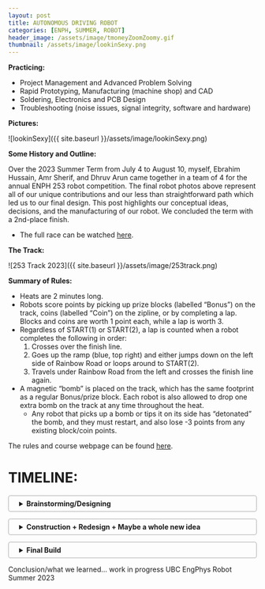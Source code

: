 ```yaml
---
layout: post
title: AUTONOMOUS DRIVING ROBOT
categories: [ENPH, SUMMER, ROBOT]
header_image: /assets/image/tmoneyZoomZoomy.gif
thumbnail: /assets/image/lookinSexy.png
---
```

<style>
    /* Other styles remain unchanged */

    /* Adjust the top margin of the posts container to push it down */
    .posts {
        margin-top: 35px; /* Add more space at the top of the posts container */
        width: 100%; /* Full width of the parent container */
        position: relative;
        z-index: 3; /* Above the background section but below the navigation and header */
    }

    /* Rest of your styles */
</style>

<!--ROBOTS WERE MADE... -->

<!--more-->

**Practicing:**

- Project Management and Advanced Problem Solving
- Rapid Prototyping, Manufacturing (machine shop) and CAD
- Soldering, Electronics and PCB Design
- Troubleshooting (noise issues, signal integrity, software and hardware)

**Pictures:**

![lookinSexy]({{ site.baseurl }}/assets/image/lookinSexy.png)

**Some History and Outline:**

Over the 2023 Summer Term from July 4 to August 10, myself, Ebrahim Hussain, Amr Sherif, and Dhruv Arun came together in a team of 4 for the annual ENPH 253 robot competition. The final robot photos above represent all of our unique contributions and our less than straightforward path which led us to our final design. This post highlights our conceptual ideas, decisions, and the manufacturing of our robot. We concluded the term with a 2nd-place finish.

- The full race can be watched [here](https://www.youtube.com/live/gXMnazr8vEo?si=DzM_r1Ch8ZJGJhDZ).

**The Track:**

![253 Track 2023]({{ site.baseurl }}/assets/image/253track.png)

**Summary of Rules:**

- Heats are 2 minutes long.
- Robots score points by picking up prize blocks (labelled “Bonus”) on the track, coins (labelled “Coin”) on the zipline, or by completing a lap. Blocks and coins are worth 1 point each, while a lap is worth 3.
- Regardless of START(1) or START(2), a lap is counted when a robot completes the following in order:
  1. Crosses over the finish line.
  2. Goes up the ramp (blue, top right) and either jumps down on the left side of Rainbow Road or loops around to START(2).
  3. Travels under Rainbow Road from the left and crosses the finish line again.
- A magnetic “bomb” is placed on the track, which has the same footprint as a regular Bonus/prize block. Each robot is also allowed to drop one extra bomb on the track at any time throughout the heat.
  - Any robot that picks up a bomb or tips it on its side has “detonated” the bomb, and they must restart, and also lose -3 points from any existing block/coin points.

The rules and course webpage can be found [here](https://docs.google.com/document/d/e/2PACX-1vS4bQXNVCvEt-UMX50Rsar0Wds5AqRDQToN8ABxkS7ocnluPU8JlCNRYIkiXptbHYsrAI_WKzwC9IwO/pub).

<!--
**Late Night CAD Session**:

![Probably an Industry Standard]({{ site.baseurl }}/assets/image/lateNight.png)
-->

<style>
details {
    border: 1px solid #aaa;
    border-radius: 4px;
    padding: .5em .5em .5em 1.5em;
    margin-bottom: 1em;
}
summary {
    font-weight: bold;
    cursor: pointer;
}
details[open] {
    padding: .5em;
}
details[open] summary {
    border-bottom: 1px solid #aaa;
    margin-bottom: .5em;
}

  .centered-image {
    text-align: center; /* Center the content (image) inside the div */
    margin: 0 auto;     /* Ensures the div itself is centered if it has a width less than its container */
}

.centered-image img {
    width: 120%;   /* Increase the image size by 20% */
    margin: 0 auto; /* Ensures the image is centered */
    display: block; /* Makes the image a block element to accept the margin */
}

</style>

# TIMELINE:

<details>
  <summary>Brainstorming/Designing</summary>

  <strong>Brainstorming:</strong>
  <p>Teams were allowed to do almost anything they wanted, including jumping off the ramps, using the zipline, or traveling over the rocks to gain a shortcut to the finish line. However, before talking to each other as a team, we all decided that we would follow tape and dedicate our focus on trying to pick up blocks/avoid them passively.</p>
  
<div class="centered-image">
  <img src="{{ site.baseurl }}/assets/image/steering253.png" alt="Ack vs Diff Steering">
</div>  

  <strong>Firstly, we needed to choose our steering system.</strong>
  <p>This is important as it will determine where many elements of the robot will go, such as motors, electronics, and our pickup mechanism. The two types of steering we considered were either Ackermann or Differential. Ackermann is familiar to us as we see it in cars, where the back wheels stay at a certain speed and the front wheels can turn. Whereas in differential steering, the back wheels turn at different speeds to turn (i.e., if the left wheel is spinning slower than the right, the robot will turn left).</p>

  <p>However, from our understanding and research, Ackermann steering, provided the right geometry and tuning can be much faster than differential steering. With this in mind, we chose differential, while every other team chose Ackermann. This fact definitely made us think about our choice, but those thoughts did not last for long, as we were certain our choice took into consideration that this whole competition was something new to us and we wanted a steering mechanism that we could easily deploy and redeploy. Another observation that pushed us towards this steering mechanism was that the course has some very sharp turns, which in differential steering are easier to control, in just software, rather than in Ackermann steering where you would need to consider the whole chassis layout in order to accomplish those turns.</p>

  <p>So initially with our constraints, we wanted to design a robot that looked something like this:</p>
  
<div class="centered-image">
  <img src="{{ site.baseurl }}/assets/image/initialpresentation253.png" alt="Initial CAD pic 1">
</div> 

  <p>Where we drive around the track, the wings would fold inwards to collect a block and outward to avoid bombs like below:</p>
  
<div class="centered-image">
  <img src="{{ site.baseurl }}/assets/image/initialpresentation2532.png" alt="Initial CAD pic 2">
  <img src="{{ site.baseurl }}/assets/image/initialpresentation2533.png" alt="Initial CAD pic 3">
  <img src="{{ site.baseurl }}/assets/image/initialpresentation2534.png" alt="Initial CAD pic 4">
</div> 

</details>

<details>
  <summary>Construction + Redesign + Maybe a whole new idea</summary>
  
  # Electronics:

To start we built a simple line follower, something we could adjust later on. Ebi owned build the motor drivers, tape sensors and microcontroller boards. 

## 1. H-Bridge Motor Drivers:

The H-Bridge is a relatively simple circuit used to control the **polarity** of the voltage across a load, in our case, a motor. Alongside having control over the speed by PWM, the H-bridge gives us control over the motor’s rotation direction. This is especially important in differential-steering, where in some cases one wheel must spin backward and the other forward to complete a sharp turn. Here is a simple **dual H-bridge** schematic of the motor boards on the robot.

<div class="centered-image">
  <img src="{{ site.baseurl }}/assets/image/dual-hbridge.png" alt="dual-hbridge.png1">
</div> 

Attached is a step through guide made by Ebi: ![[H-Bridge Step-Through.pdf]]

This resulted in: 

<div class="centered-image">
  <img src="{{ site.baseurl }}/assets/image/H-bridge layout.jpeg" alt="H-bridge layout.jpeg">
  <img src="{{ site.baseurl }}/assets/image/H-bridge final.png" alt="H-bridge final.png">
  <img src="{{ site.baseurl }}/assets/image/initialpresentation2534.png" alt="Initial CAD pic 4">
</div>

## 2. Control Boards and Tape Following Sensors:
Here’s the unpopulated Blue-Pill/microcontroller board, and the tape sensor board:

<div class="centered-image">
  <img src="{{ site.baseurl }}/assets/image/sc1.png" alt="Screenshot 2024-01-22 at 3.50.09 PM.png">
</div>

BP Board PCB Layout:

<div class="centered-image">
  <img src="{{ site.baseurl }}/assets/image/sc2.png" alt="Screenshot 2024-01-22 at 3.51.03 PM.png">
</div>

This is somewhat overkill and wasn’t really required in the end, but I designed this board pretty early on before any other sensor / peripheral decisions were made. So it just made sense to be safe and provide the possibility to house two microcontrollers. It has:

-  x3 SONAR ports

- x4 I2C ports (two of them tied together ___if___ the microcontrollers need to talk to each other)

- x6 AIO available for tape sensors,

- x3 servo ports

- a UART port for serial monitor, power selection

- 2 2-wide PWM ports for two H-Bridges

- voltage level selectors for I2C, Sonar, and Tape Sensors

and leaves the remainder of the pins free for switches, LEDS, hall-sensors, and anything else.

For the tape-sensor board, Dhruv made the schematic and Ebi made the PCB layout and soldered it together. It uses surface-mount resistors which was needed since the tape sensors sit very low to the ground. Here’s a video of it on a servo mount which I made:

<div class="centered-image">
  <img src="{{ site.baseurl }}/assets/image/servermount.gif" alt="servermount.gif">
</div>

## 3. PID Algorithm:

The PID is probably the simplest part of code of the entire robot, but I wanted to share how I thought about converting tape-sensor data to an error function.

Instead of computing each sensor value and referencing a lookup table, I decided to treat each sensor value as a **force** on a seesaw. Then, simply let the displacement be the net torque on it! Of course, if the robot is completely off the line, then just reference the magnitude of the previous displacement to know whether you are too left, or too right.

That’s basically what I’m doing here — writing it in code is much simpler than doing it mathematically though. The key part is the (∑S[n]N[n]∑S[n]∑S[n]∑S[n]N[n] - fix latex)​﻿ which is simply the average. N is the location of each sensor and S is the associated sensor values.

<div class="centered-image">
  <img src="{{ site.baseurl }}/assets/image/sc3.png" alt="Screenshot 2024-01-22 at 4.03.32 PM.png">
</div>

You can find the [Desmos here](https://www.desmos.com/calculator/4zlgnq8wji), and play around with the ϕϕ﻿, which is the displacement of the sensor array off the line. The purple line represents the error function value, and the dots are the sensor locations

<div class="centered-image">
  <img src="{{ site.baseurl }}/assets/image/PIDs23.gif" alt="PIDs23.gif">
</div>

One interesting way of doing it like this is it becomes convenient to introduce nonlinearities into the transfer function through the R[n] array. Ebi and I played around with this a little and found that a non-linear transfer function for differential steering can often result in smoother and more responsive driving than a linear one.

This makes intuitive sense for tape-following, because you don’t really care about minor deviations off the line, but once your tape sensors are close to leaving the line entirely, you now have a higher error to correct yourself quickly, or to take a sharp turn.

The final “non-traditional” part Ebi and I implemented was **filtering** the derivative of our error function, so that the PID equation is out = Kpe(t)+Ki∫e(t)+Kdlowpass(ddte(t))out=Kp​e(t)+Ki​∫e(t)+Kd​lowpass(dtd​e(t))﻿. To understand why, consider the following error function e(t), in red:

<div class="centered-image">
  <img src="{{ site.baseurl }}/assets/sc4.png" alt="Screenshot 2024-01-22 at 4.05.56 PM.png">
</div>

This error function simply means the robot’s displacement off the line has changed. It looks like a step rather than a smooth change because these signals are being processed inside the microcontroller, in thee **discrete* time domain.

If we then compute the almost-discrete-derivative as error - prevErrorerror﻿, we’d get an impulse, as shown in blue. This isn’t that useful because it means the derivative term in the PID equation only lasts for one loop iteration, which is on the order of μμ﻿s — that’s not nearly enough time for it to do much useful work. A solution to this is to **low-pass filter (LPF)** the differentiated error signal, shown in green. In an electrical context, this green signal represents the discharging of a capacitor, but instead we’re doing it in software using a first-order IIR filter:

<div class="centered-image">
  <img src="{{ site.baseurl }}/assets/sc5.png" alt="Screenshot 2024-01-22 at 4.07.27 PM.png">
</div>

Of course there are other ways to do this, and I guess you could choose any decaying function (maybe an average?). All that I’m trying to do is keep the effect of the derivative for longer, so that the KdKd​﻿ term comes into play.

The motivation to try something like this is somewhat arbitrary, but we gave it a shot and it had a **significant positive impact on the smoothness of the robot’s tape following at high speeds**.

## Final run:

With all the basics sorted, we put the motors, H-bridges, microcontrollers, tape-sensors, and PID code together for the first prototype. Here you can see one of the populated BP boards as well.

I’m really proud of the pace we were able to do this at, since we were the first team to get on the track and tape follow in the first week of the course.

<div class="centered-image">
  <img src="{{ site.baseurl }}/assets/topOfOG.jpeg" alt="topOfOG.jpeg">
    <img src="{{ site.baseurl }}/assets/finalrunOGgif.gif" alt="finalrunOGgif.gif">
</div>

We fail on rainbow road since this was our first time testing, and the colors interfered with the tape sensor, but we all start somewhere!

# Block Pickup:
  
</details>

<details>
  <summary>Final Build</summary>
  
  Final Build
  
</details>

Conclusion/what we learned... work in progress
UBC EngPhys Robot Summer 2023
